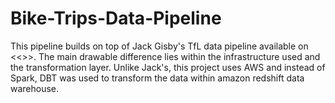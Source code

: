 # Bike-Trips-Data-Pipeline
This pipeline builds on top of Jack Gisby's TfL data pipeline available on <<>>. The main drawable difference lies within the infrastructure used and the transformation layer. Unlike Jack's, this project uses AWS and instead of Spark, DBT was used to transform the data within amazon redshift data warehouse. 